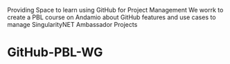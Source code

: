 Providing Space to learn using GitHub for Project Management
We worrk to create a PBL course on Andamio about GitHub features and use cases to manage SingularityNET Ambassador Projects
# GitHub-PBL-WG
